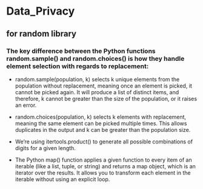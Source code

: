 # Data_Privacy
## for random library
### The key difference between the Python functions random.sample() and random.choices() is how they handle element selection with regards to replacement:

* random.sample(population, k) selects k unique elements from the population without replacement, meaning once an element is picked, it cannot be picked again. It will produce a list of distinct items, and therefore, k cannot be greater than the size of the population, or it raises an error.

* random.choices(population, k) selects k elements with replacement, meaning the same element can be picked multiple times. This allows duplicates in the output and k can be greater than the population size.

* We’re using itertools.product() to generate all possible combinations of digits for a given length.

* The Python map() function applies a given function to every item of an iterable (like a list, tuple, or string) and returns a map object, which is an iterator over the results. It allows you to transform each element in the iterable without using an explicit loop.
